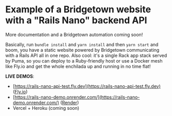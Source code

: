 # Example of a Bridgetown website with a "Rails Nano" backend API

More documentation and a Bridgetown automation coming soon!

Basically, run `bundle install` and `yarn install` and then `yarn start` and boom, you have a static website powered by Bridgetown
communicating with a Rails API all in one repo. Also cool: it's a single Rack app stack served by Puma, so you can deploy to a
Ruby-friendly host or use a Docker mesh like Fly.io and get the whole enchilada up and running in no time flat!

**LIVE DEMOS**:
* [https://rails-nano-api-test.fly.dev](https://rails-nano-api-test.fly.dev) ([Fly.io](https://fly.io))
* [https://rails-nano-demo.onrender.com/](https://rails-nano-demo.onrender.com/) ([Render](https://render.com))
* Vercel + Heroku (coming soon)
